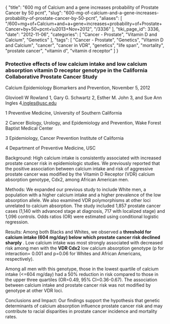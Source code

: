 {
    "title": "600 mg of Calcium and a gene increases probability of Prostate Cancer by 50 pcnt",
    "slug": "600-mg-of-calcium-and-a-gene-increases-probability-of-prostate-cancer-by-50-pcnt",
    "aliases": [
        "/600+mg+of+Calcium+and+a+gene+increases+probability+of+Prostate+Cancer+by+50+pcnt+\u2013+Nov+2012",
        "/3336"
    ],
    "tiki_page_id": 3336,
    "date": "2012-11-06",
    "categories": [
        "Cancer - Prostate",
        "Vitamin D and Calcium",
        "Genetics"
    ],
    "tags": [
        "Cancer - Prostate",
        "Genetics",
        "Vitamin D and Calcium",
        "cancer",
        "cancer in VDR",
        "genetics",
        "life span",
        "mortality",
        "prostate cancer",
        "vitamin d",
        "vitamin d receptor"
    ]
}


### Protective effects of low calcium intake and low calcium absorption vitamin D receptor genotype in the California Collaborative Prostate Cancer Study

Calcium Epidemiology Biomarkers and Prevention, November 5, 2012 

Glovioell W Rowland 1, Gary G. Schwartz 2, Esther M. John 3, and Sue Ann Ingles 4,ingles@usc.edu

1 Preventive Medicine, University of Southern California

2 Cancer Biology, Urology, and Epidemiology and Prevention, Wake Forest Baptist Medical Center

3 Epidemiology, Cancer Prevention Institute of California

4 Department of Preventive Medicine, USC

Background: High calcium intake is consistently associated with increased prostate cancer risk in epidemiologic studies. We previously reported that the positive association between calcium intake and risk of aggressive prostate cancer was modified by the Vitamin D Receptor (VDR) calcium absorption genotype, Cdx2, among African American men. 

Methods: We expanded our previous study to include White men, a population with a higher calcium intake and a higher prevalence of the low absorption allele. We also examined VDR polymorphisms at other loci unrelated to calcium absorption. The study included 1,857 prostate cancer cases (1,140 with advanced stage at diagnosis, 717 with localized stage) and 1,096 controls. Odds ratios (OR) were estimated using conditional logistic regression. 

Results: Among both Blacks and Whites, we observed a  **threshold for calcium intake (604 mg/day) below which prostate cancer risk declined sharply** . Low calcium intake was most strongly associated with decreased risk among men with the  **VDR Cdx2**  low calcium absorption genotype (p for interaction= 0.001 and p=0.06 for Whites and African Americans, respectively). 

Among all men with this genotype, those in the lowest quartile of calcium intake (<=604 mg/day) had a 50% reduction in risk compared to those in the upper three quartiles (OR=0.49, 95% CI=0.36-0.67). The association between calcium intake and prostate cancer risk was not modified by genotype at other VDR loci. 

Conclusions and Impact: Our findings support the hypothesis that genetic determinants of calcium absorption influence prostate cancer risk and may contribute to racial disparities in prostate cancer incidence and mortality rates.